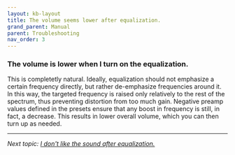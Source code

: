 ```yaml
---
layout: kb-layout
title: The volume seems lower after equalization.
grand_parent: Manual
parent: Troubleshooting
nav_order: 3
---
```


### The volume is lower when I turn on the equalization.

This is completetly natural. Ideally, equalization should not emphasize a certain frequency directly, but rather de-emphasize frequencies around it. In this way, the targeted frequency is raised only relatively to the rest of the spectrum, thus preventing distortion from too much gain. Negative preamp values defined in the presets ensure that any boost in frequency is still, in fact, a decrease. This results in lower overall volume, which you can then turn up as needed.

---

*Next topic: [I don't like the sound after equalization.](https://komunikacjatechnicznavistula.github.io/kacper-bojakowski/manual/troubleshooting/dislike-sound/)*
